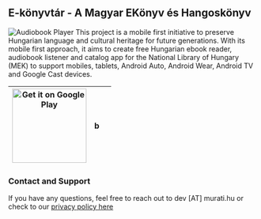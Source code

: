 ## E-könyvtár - A Magyar EKönyv és Hangoskönyv

![Audiobook Player](./images/audiobook.png)
This project is a mobile first initiative to preserve Hungarian language
and cultural heritage for future generations. With its mobile first approach,
it aims to create free Hungarian ebook reader, audiobook listener and catalog
app for the National Library of Hungary (MEK) to support mobiles, tablets,
Android Auto, Android Wear, Android TV and Google Cast devices.






| <a href='https://play.google.com/store/apps/details?id=com.murati.oszk.audiobook&pcampaignid=MKT-Other-global-all-co-prtnr-py-PartBadge-Mar2515-1'><img alt='Get it on Google Play' src='https://play.google.com/intl/en_us/badges/images/generic/en_badge_web_generic.png' width="150"/></a> | b |  |
| - | - | - |




### Contact and Support

If you have any questions, feel free to reach out to dev [AT] murati.hu or check to our [privacy policy here](./audiobook-privacy_policy.md)
